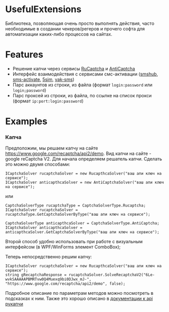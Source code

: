# UsefulExtensions
Библиотека, позволяющая очень просто выполнять действия, часто необходимые в создании чекеров/регеров и прочего софта для автоматизации каких-либо процессов на сайтах.
# Features
- Решение капчи через сервисы [RuCaptcha](https://rucaptcha.com) и [AntiCaptcha](https://anti-captcha.com)
- Интерфейс взаимодействия с сервисами смс-активации ([smshub](https://smshub.org/), [sms-activate](https://sms-activate.ru/), [5sim](https://5sim.net/), [vak-sms](https://vak-sms.com/))
- Парс аккаунтов из строки, из файла (формат `login:password` или `login;password`)
- Парс проксей из строки, из файла, по ссылке на список прокси (формат `ip:port:login:password`)
# Examples
### Капча
Предположим, мы решаем капчу на сайте https://www.google.com/recaptcha/api2/demo. Вид капчи на сайте - google reCaptcha V2.
Для начала определяем решатель капчи. Сделать это можно двумя способами:

```
ICaptchaSolver rucaptchaSolver = new RucapthcaSolver("ваш апи ключ на сервисе"); 
ICaptchaSolver anticapthcaSolver = new AntiCaptchaSolver("ваш апи ключ на сервисе");
```
или
```
CaptchaSolverType rucaptchaType = CaptchaSolverType.Rucaptcha;
ICaptchaSolver rucaptchaSolver = rucaptchaType.GetCaptchaSolverByType("ваш апи ключ на сервисе");

CaptchaSolverType anticapthcaSolver = CaptchaSolverType.AntiCaptcha;
ICaptchaSolver anticapthcaSolver = anticapthcaSolver.GetCaptchaSolverByType("ваш апи ключ на сервисе");
```
Второй способ удобно использовать при работе с визуальным интерфейсом (в WPF/WinForms элемент ComboBox);

Теперь непосредственно решим капчу:
```
ICaptchaSolver rucaptchaSolver = new RucapthcaSolver("ваш апи ключ на сервисе"); 
string gRecaptchaResponse = rucaptchaSolver.SolveRecaptchaV2("6Le-wvkSAAAAAPBMRTvw0Q4Muexq9bi0DJwx_mJ-", "https://www.google.com/recaptcha/api2/demo", false);
```
Подробное описание по параметрам методов можно посмотреть в подсказках к ним. Также это хорошо описано в [документации к api рукапчи](https://rucaptcha.com/api-rucaptcha)
